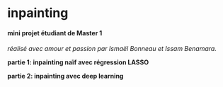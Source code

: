 # inpainting

#### mini projet étudiant de Master 1

_réalisé avec amour et passion par Ismaël Bonneau et Issam Benamara._

**partie 1: inpainting naïf avec régression LASSO**

**partie 2: inpainting avec deep learning**
